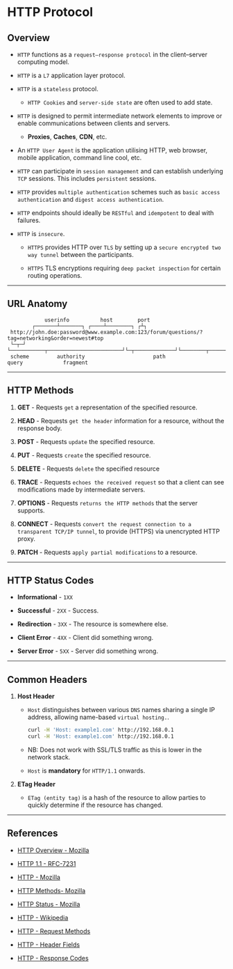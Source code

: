 # HTTP Protocol

## Overview

* `HTTP` functions as a `request–response protocol` in the client–server computing model.

* `HTTP` is a `L7` application layer protocol.

* `HTTP` is a `stateless` protocol.

    * `HTTP Cookies` and `server-side state` are often used to add state.

* `HTTP` is designed to permit intermediate network elements to improve or enable communications between clients and servers.

    * __Proxies__, __Caches__, __CDN__, etc.

* An `HTTP User Agent` is the application utilising HTTP, web browser, mobile application, command line cool, etc.

* `HTTP` can participate in `session management` and can establish underlying `TCP` sessions. This includes `persistent` sessions.

* `HTTP` provides `multiple authentication` schemes such as `basic access authentication` and `digest access authentication`.

* `HTTP` endpoints should ideally be `RESTful` and `idempotent` to deal with failures.

* `HTTP` is `insecure`.

    * `HTTPS` provides HTTP over `TLS` by setting up a `secure encrypted two way tunnel` between the participants.

    * `HTTPS` TLS encryptions requiring `deep packet inspection` for certain routing operations.

---

## URL Anatomy

```
            userinfo          host        port
        ┌───────┴───────┐ ┌────┴────────┐ ┌┴┐
 http://john.doe:password@www.example.com:123/forum/questions/?tag=networking&order=newest#top
 └─┬─┘ └───────────┬────────────────────────┘└─┬─────────────┘└────────┬──────────────────┘└┬─┘
 scheme         authority                      path                  query             fragment
```

---

## HTTP Methods

1. __GET__     - Requests `get` a representation of the specified resource.

2. __HEAD__    - Requests `get the header` information for a resource, without the response body.

3. __POST__    - Requests `update` the specified resource.

4. __PUT__     - Requests `create` the specified resource.

5. __DELETE__  - Requests `delete` the specified resource

6. __TRACE__   - Requests `echoes the received request` so that a client can see modifications made by intermediate servers.

7. __OPTIONS__ - Requests `returns the HTTP methods` that the server supports.

8. __CONNECT__ - Requests `convert the request connection to a transparent TCP/IP tunnel`, to provide (HTTPS) via unencrypted HTTP proxy.

9. __PATCH__   - Requests `apply partial modifications` to a resource.

---

## HTTP Status Codes

* __Informational__ - `1XX`

* __Successful__    - `2XX` - Success.

* __Redirection__   - `3XX` - The resource is somewhere else.

* __Client Error__  - `4XX` - Client did something wrong.

* __Server Error__  - `5XX` - Server did something wrong.

---

## Common Headers

1. __Host Header__

    * `Host` distinguishes between various `DNS` names sharing a single IP address, allowing name-based `virtual hosting.`.

        ```bash
        curl -H 'Host: example1.com' http://192.168.0.1
        curl -H 'Host: example1.com' http://192.168.0.1
        ```
    
    * NB: Does not work with SSL/TLS traffic as this is lower in the network stack.

    * `Host` is __mandatory__ for `HTTP/1.1` onwards.

2. __ETag Header__

    * `ETag (entity tag)` is a hash of the resource to allow parties to quickly determine if the resource has changed.

---

## References

* [HTTP Overview - Mozilla](https://developer.mozilla.org/en-US/docs/Web/HTTP/Overview)

* [HTTP 1.1 - RFC-7231 ](https://tools.ietf.org/html/rfc7231)

* [HTTP - Mozilla](https://developer.mozilla.org/en-US/docs/Web/HTTP)

* [HTTP Methods- Mozilla](https://developer.mozilla.org/en-US/docs/Web/HTTP/Methods)

* [HTTP Status - Mozilla](https://developer.mozilla.org/en-US/docs/Web/HTTP/Status)

* [HTTP - Wikipedia](https://en.wikipedia.org/wiki/Hypertext_Transfer_Protocol)

* [HTTP - Request Methods](https://en.wikipedia.org/wiki/Hypertext_Transfer_Protocol#Request_methods)

* [HTTP - Header Fields](https://en.wikipedia.org/wiki/List_of_HTTP_header_fields)

* [HTTP - Response Codes](https://en.wikipedia.org/wiki/Hypertext_Transfer_Protocol)
